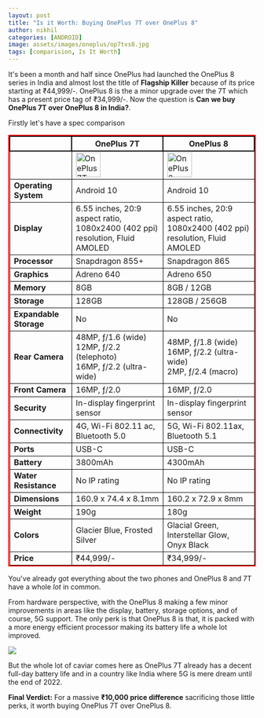 ```yaml
---
layout: post
title: "Is it Worth: Buying OnePlus 7T over OnePlus 8"
author: nikhil
categories: [ANDROID]
image: assets/images/oneplus/op7tvs8.jpg
tags: [comparision, Is It Worth]
---
```


It's been a month and half since OnePlus had launched the OnePlus 8 series in India and almost lost the title of **Flagship Killer** because of its price starting at ₹44,999/-. OnePlus 8 is the a minor upgrade over the 7T which has a present price tag of ₹34,999/-. Now the question is **Can we buy OnePlus 7T over OnePlus 8 in India?**.

Firstly let's have a spec comparison

<style>
  table{
    border-collapse: collapse;
    border-spacing: 0;
    border:2px solid #ff0000;
}

th{
    border:2px solid #000000;
}

td{
    border:1px solid #000000;
}
</style>

|                        | OnePlus 7T                                                                                                      | OnePlus 8                                                                                                    |
| ---------------------- | --------------------------------------------------------------------------------------------------------------- | ------------------------------------------------------------------------------------------------------------ |
|                        | <img src="{{ site.baseurl }}/assets/images/oneplus/oneplus-7t-render.png" alt="OnePlus 7T" title="OnePlus 7T" width="50dp"/> | <img src="{{ site.baseurl }}/assets/images/oneplus/oneplus-8-render.jpg" alt="OnePlus 8" title="OnePlus 8" width="50dp"/> |
| **Operating System**   | Android 10                                                                                                      | Android 10                                                                                                   |
| **Display**            | 6.55 inches, 20:9 aspect ratio, 1080x2400 (402 ppi) resolution, Fluid AMOLED                                    | 6.55 inches, 20:9 aspect ratio, 1080x2400 (402 ppi) resolution, Fluid AMOLED                                 |
| **Processor**          | Snapdragon 855+                                                                                                 | Snapdragon 865                                                                                               |
| **Graphics**           | Adreno 640                                                                                                      | Adreno 650                                                                                                   |
| **Memory**             | 8GB                                                                                                             | 8GB / 12GB                                                                                                   |
| **Storage**            | 128GB                                                                                                           | 128GB / 256GB                                                                                                |
| **Expandable Storage** | No                                                                                                              | No                                                                                                           |
| **Rear Camera**        | 48MP, ƒ/1.6 (wide)<br/>12MP, ƒ/2.2 (telephoto)<br/>16MP, ƒ/2.2 (ultra-wide)                                     | 48MP, ƒ/1.8 (wide)<br/>16MP, ƒ/2.2 (ultra-wide)<br/>2MP, ƒ/2.4 (macro)                                       |
| **Front Camera**       | 16MP, ƒ/2.0                                                                                                     | 16MP, ƒ/2.0                                                                                                  |
| **Security**           | In-display fingerprint sensor                                                                                   | In-display fingerprint sensor                                                                                |
| **Connectivity**       | 4G, Wi-Fi 802.11 ac, Bluetooth 5.0                                                                              | 5G, Wi-Fi 802.11ax, Bluetooth 5.1                                                                            |
| **Ports**              | USB-C                                                                                                           | USB-C                                                                                                        |
| **Battery**            | 3800mAh                                                                                                         | 4300mAh                                                                                                      |
| **Water Resistance**   | No IP rating                                                                                                    | No IP rating                                                                                                 |
| **Dimensions**         | 160.9 x 74.4 x 8.1mm                                                                                            | 160.2 x 72.9 x 8mm                                                                                           |
| **Weight**             | 190g                                                                                                            | 180g                                                                                                         |
| **Colors**             | Glacier Blue, Frosted Silver                                                                                    | Glacial Green, Interstellar Glow, Onyx Black                                                                 |
| **Price**              | ₹44,999/-                                                                                                       | ₹34,999/-                                                                                                    |

You've already got everything about the two phones and OnePlus 8 and 7T have a whole _lot_ in common.

From hardware perspective, with the OnePlus 8 making a few minor improvements in areas like the display, battery, storage options, and of course, 5G support. The only perk is that OnePlus 8 is that, it is packed with a more energy efficient processor making its battery life a whole lot improved.

<img src="{{ site.baseurl }}/assets/images/oneplus/cpu-performance.jpg" />

But the whole lot of caviar comes here as OnePlus 7T already has a decent full-day battery life and in a country like India where 5G is mere dream until the end of 2022.

**Final Verdict:** For a massive **₹10,000 price difference** sacrificing those little perks, it worth buying OnePlus 7T over OnePlus 8.
